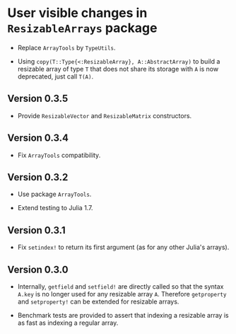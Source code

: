 # User visible changes in `ResizableArrays` package

- Replace `ArrayTools` by `TypeUtils`.

- Using `copy(T::Type{<:ResizableArray}, A::AbstractArray)` to build a resizable array of
  type `T` that does not share its storage with `A` is now deprecated, just call `T(A)`.

## Version 0.3.5

- Provide `ResizableVector` and `ResizableMatrix` constructors.


## Version 0.3.4

- Fix `ArrayTools` compatibility.


## Version 0.3.2

- Use package `ArrayTools`.

- Extend testing to Julia 1.7.


## Version 0.3.1

- Fix `setindex!` to return its first argument (as for any other Julia's
  arrays).


## Version 0.3.0

- Internally, `getfield` and `setfield!` are directly called so that the syntax
  `A.key` is no longer used for any resizable array `A`.  Therefore
  `getproperty` and `setproperty!` can be extended for resizable arrays.

- Benchmark tests are provided to assert that indexing a resizable array is as
  fast as indexing a regular array.
